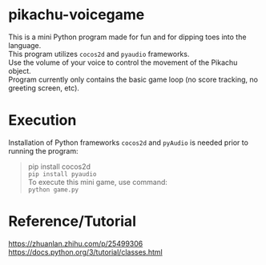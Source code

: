 # pikachu-voicegame
This is a mini Python program made for fun and for dipping toes into the language.</br>
This program utilizes `cocos2d` and `pyaudio` frameworks. </br>
Use the volume of your voice to control the movement of the Pikachu object. </br>
Program currently only contains the basic game loop (no score tracking, no greeting screen, etc). </br>

# Execution
Installation of Python frameworks `cocos2d` and `pyAudio` is needed prior to running the program: </br>
>pip install cocos2d </br>
`pip install pyaudio`</br>
To execute this mini game, use command: </br>
`python game.py`

# Reference/Tutorial
https://zhuanlan.zhihu.com/p/25499306 </br>
https://docs.python.org/3/tutorial/classes.html
